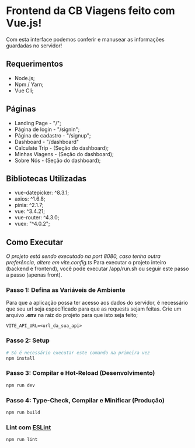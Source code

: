# Frontend da CB Viagens feito com Vue.js!
Com esta interface podemos conferir e manusear as informações guardadas no servidor!

## Requerimentos
- Node.js;
- Npm / Yarn;
- Vue Cli;

## Páginas
- Landing Page - "/";
- Página de login - "/signin";
- Página de cadastro - "/signup";
- Dashboard - "/dashboard"
- Calculate Trip - (Seção do dashboard);
- Minhas Viagens - (Seção do dashboard);
- Sobre Nós - (Seção do dashboard);

## Bibliotecas Utilizadas
- vue-datepicker: ^8.3.1;
- axios: ^1.6.8;
- pinia: ^2.1.7;
- vue: ^3.4.21;
- vue-router: ^4.3.0;
- vuex: "^4.0.2";

## Como Executar
_O projeto está sendo executado na port 8080, caso tenha outra preferência, altere em vite.config.ts_
Para executar o projeto inteiro (backend e frontend), você pode executar /app/run.sh ou seguir este passo a passo (apenas front).

### Passo 1: Defina as Variáveis de Ambiente
Para que a aplicação possa ter acesso aos dados do servidor, é necessário que seu url seja específicado para que as requests sejam feitas. Crie um arquivo **.env** na raiz do projeto para que isto seja feito;

```
VITE_API_URL=<url_da_sua_api>
```

### Passo 2: Setup

```sh
# Só é necessário executar este comando na primeira vez
npm install
```

### Passo 3: Compilar e Hot-Reload (Desenvolvimento)

```sh
npm run dev
```

### Passo 4: Type-Check, Compilar e Minificar (Produção)

```sh
npm run build
```

### Lint com [ESLint](https://eslint.org/)

```sh
npm run lint
```
